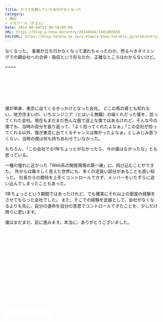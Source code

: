 ```yaml
---
Title: かつて在籍していた会社がなくなった
Category:
- 雑記
- メモワール（ポエム）
Date: 2014-06-04T21:40:58+09:00
URL: https://blog.a-know.me/entry/20140604/1401885658
EditURL: https://blog.hatena.ne.jp/a-know/a-know.hateblo.jp/atom/entry/12921228815727979217
---
```


なくなった。
事業が立ち行かなくなって潰れちゃったのか、然るべきタイミングでの親会社への合併・吸収という形なのか、正確なところはわからないけど。

====

<script async src="//pagead2.googlesyndication.com/pagead/js/adsbygoogle.js"></script>
<!-- article-top -->
<ins class="adsbygoogle"
     style="display:inline-block;width:728px;height:90px"
     data-ad-client="ca-pub-3463034538369189"
     data-ad-slot="8367620130"></ins>
<script>
(adsbygoogle = window.adsbygoogle || []).push({});
</script>


僕が単身、東京に出てくるきっかけとなった会社。
どこの馬の骨とも知れない、地方住まいの、いちエンジニア（とはいえ無職）の端くれだった僕を、拾ってくれた会社。現在もまだまだ色んな面で途上な僕ではあるけれど、そんな今の僕でも、当時の自分を振り返って、「よく拾ってくれたよなぁ」「この会社が拾ってくれる以外、僕が東京に出てくるチャンスは無かったよなぁ」としみじみ思うくらい、当時の僕は何も持ちあわせていなかった。


もちろん、「この会社での1年ちょっとがなかったら、今の僕はなかったな」とも思っている。


一種の憧れに近かった「Web系の開発現場の第一線」に、飛び込むことができた。
外からは華々しく見えた世界にも、多くの泥臭い部分があることも思い知った。
社長からの期待を上手くコントロールできず、メンバーをいたずらに追い込んでしまったこともあった。


1年ちょっとという期間ではあったけれど、でも確実にそれ以上の密度の経験をさせてもらった会社でした。
また、そこでの経験を武器として、会社がなくなるよりも先に、自分の運命を自分の意思でコントロールできたことを、少しだけ誇りに思います。


僕はまだまだ、前に進みます。本当に、ありがとうございました。

<script async src="//pagead2.googlesyndication.com/pagead/js/adsbygoogle.js"></script>
<!-- article-bottom2 -->
<ins class="adsbygoogle"
     style="display:inline-block;width:300px;height:250px"
     data-ad-client="ca-pub-3463034538369189"
     data-ad-slot="5274552934"></ins>
<script>
(adsbygoogle = window.adsbygoogle || []).push({});
</script>


<iframe src="//blog.hatena.ne.jp/a-know/a-know.hateblo.jp/subscribe/iframe" allowtransparency="true" frameborder="0" scrolling="no" width="150" height="28"></iframe>


<script src="https://moshi-moshi.moshimo.works/moshimoshi/a_know_blog/20140604-1401885658?title=%E3%81%8B%E3%81%A4%E3%81%A6%E5%9C%A8%E7%B1%8D%E3%81%97%E3%81%A6%E3%81%84%E3%81%9F%E4%BC%9A%E7%A4%BE%E3%81%8C%E3%81%AA%E3%81%8F%E3%81%AA%E3%81%A3%E3%81%9F"></script>
